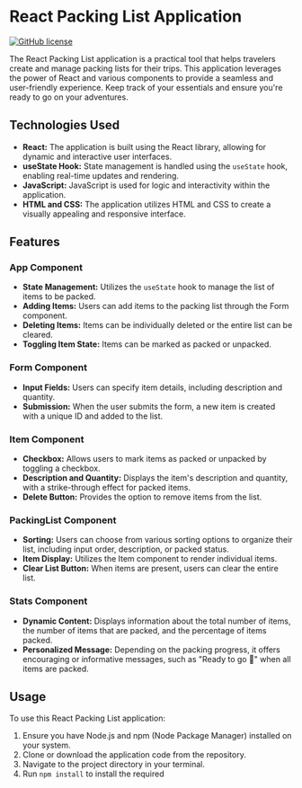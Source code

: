 # React Packing List Application

[![GitHub license](https://img.shields.io/badge/license-MIT-blue.svg)](LICENSE)

The React Packing List application is a practical tool that helps travelers create and manage packing lists for their trips. This application leverages the power of React and various components to provide a seamless and user-friendly experience. Keep track of your essentials and ensure you're ready to go on your adventures.

## Technologies Used
- **React:** The application is built using the React library, allowing for dynamic and interactive user interfaces.
- **useState Hook:** State management is handled using the `useState` hook, enabling real-time updates and rendering.
- **JavaScript:** JavaScript is used for logic and interactivity within the application.
- **HTML and CSS:** The application utilizes HTML and CSS to create a visually appealing and responsive interface.

## Features

### App Component
- **State Management:** Utilizes the `useState` hook to manage the list of items to be packed.
- **Adding Items:** Users can add items to the packing list through the Form component.
- **Deleting Items:** Items can be individually deleted or the entire list can be cleared.
- **Toggling Item State:** Items can be marked as packed or unpacked.

### Form Component
- **Input Fields:** Users can specify item details, including description and quantity.
- **Submission:** When the user submits the form, a new item is created with a unique ID and added to the list.

### Item Component
- **Checkbox:** Allows users to mark items as packed or unpacked by toggling a checkbox.
- **Description and Quantity:** Displays the item's description and quantity, with a strike-through effect for packed items.
- **Delete Button:** Provides the option to remove items from the list.

### PackingList Component
- **Sorting:** Users can choose from various sorting options to organize their list, including input order, description, or packed status.
- **Item Display:** Utilizes the Item component to render individual items.
- **Clear List Button:** When items are present, users can clear the entire list.

### Stats Component
- **Dynamic Content:** Displays information about the total number of items, the number of items that are packed, and the percentage of items packed.
- **Personalized Message:** Depending on the packing progress, it offers encouraging or informative messages, such as "Ready to go 🍕" when all items are packed.

## Usage

To use this React Packing List application:

1. Ensure you have Node.js and npm (Node Package Manager) installed on your system.
2. Clone or download the application code from the repository.
3. Navigate to the project directory in your terminal.
4. Run `npm install` to install the required

